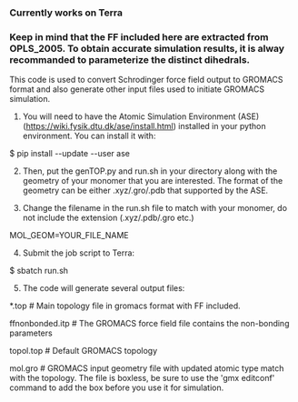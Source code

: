 ### Currently works on Terra

### Keep in mind that the FF included here are extracted from OPLS_2005. To obtain accurate simulation results, it is alway recommanded to parameterize the distinct dihedrals.  

This code is used to convert Schrodinger force field output to GROMACS format and also generate other input files used to initiate GROMACS simulation.

1. You will need to have the Atomic Simulation Environment (ASE) (https://wiki.fysik.dtu.dk/ase/install.html) installed in your python environment. You can install it with:

$ pip install --update --user ase

2. Then, put the genTOP.py and run.sh in your directory along with the geometry of your monomer that you are interested. The format of the geometry can be either .xyz/.gro/.pdb that supported by the ASE.

3. Change the filename in the run.sh file to match with your monomer, do not include the extension (.xyz/.pdb/.gro etc.)

MOL_GEOM=YOUR_FILE_NAME

4. Submit the job script to Terra:

$ sbatch run.sh

5. The code will generate several output files:

  *.top # Main topology file in gromacs format with FF included.

  ffnonbonded.itp # The GROMACS force field file contains the non-bonding parameters

  topol.top # Default GROMACS topology

  mol.gro # GROMACS input geometry file with updated atomic type match with the topology. The file is boxless, be sure to use the 'gmx editconf' command to add the box before you use it for simulation. 

